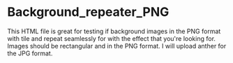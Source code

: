 # Background_repeater_PNG
This HTML file is great for testing if background images in the PNG format with tile and repeat seamlessly for with the effect that you're looking for. Images should be rectangular and in the PNG format.  I will upload anther for the JPG format.
